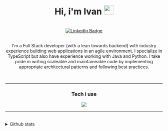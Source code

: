 
<div align="center">
  <h1>
  Hi, i'm Ivan
  <img src="https://media.giphy.com/media/hvRJCLFzcasrR4ia7z/giphy.gif" width="30px"/>
</h1>
<br/>

<a href="https://www.linkedin.com/in/ivanczar/">
  <img src="https://img.shields.io/badge/LinkedIn-blue?style=for-the-badge&logo=linkedin&logoColor=white" alt="LinkedIn Badge"/>
</a>

<br/>
<br/>
<p>
  I'm a Full Stack developer (with a lean towards backend) with industry experience building web applications in an agile environment. I specialize in TypeScript but also have experience working with Java and Python. I take pride in writing scaleable and maintaineable code by implementing appropriate architectural patterns and following best practices.
</p>


<br/>
<hr/>
<h3>Tech i use</h3>


  <img src="https://skillicons.dev/icons?i=ts,java,py,nextjs,nodejs,mongodb,mysql,docker,linux,bash,git,figma" />

<hr>
<br/>


</div>
<details>
<summary>Github stats</summary>
<br/>
<p>
    <img align="center" src="https://github-readme-stats.vercel.app/api?username=ivanczar&hide=stars,issues&show_icons=true&theme=transparent&rank_icon=github&include_all_commits=true&count_private=true" />
</p>
</details>

